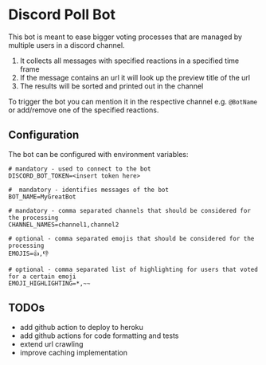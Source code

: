 # Discord Poll Bot
This bot is meant to ease bigger voting processes that are managed by multiple users in a discord channel.
1. It collects all messages with specified reactions in a specified time frame
2. If the message contains an url it will look up the preview title of the url
3. The results will be sorted and printed out in the channel

To trigger the bot you can mention it in the respective channel e.g. `@BotName` or add/remove one of the specified reactions.

## Configuration
The bot can be configured with environment variables:
    
    # mandatory - used to connect to the bot
    DISCORD_BOT_TOKEN=<insert token here>

    #  mandatory - identifies messages of the bot
    BOT_NAME=MyGreatBot

    # mandatory - comma separated channels that should be considered for the processing
    CHANNEL_NAMES=channel1,channel2

    # optional - comma separated emojis that should be considered for the processing
    EMOJIS=👍,👎

    # optional - comma separated list of highlighting for users that voted for a certain emoji
    EMOJI_HIGHLIGHTING=*,~~

## TODOs
- add github action to deploy to heroku
- add github actions for code formatting and tests
- extend url crawling
- improve caching implementation
